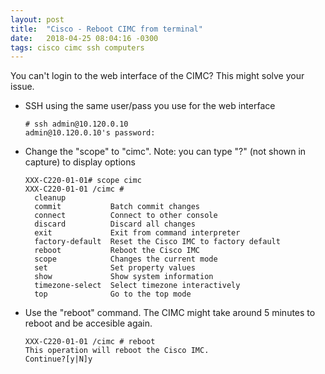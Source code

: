 ```yaml
---
layout: post
title:  "Cisco - Reboot CIMC from terminal"
date:   2018-04-25 08:04:16 -0300
tags: cisco cimc ssh computers
---
```


You can't login to the web interface of the CIMC? This might solve your issue.

* SSH using the same user/pass you use for the web interface
  ```
  # ssh admin@10.120.0.10
  admin@10.120.0.10's password:
  ```
* Change the "scope" to "cimc". Note: you can type "?" (not shown in capture) to display options
  ```
  XXX-C220-01-01# scope cimc
  XXX-C220-01-01 /cimc #
    cleanup
    commit           Batch commit changes
    connect          Connect to other console
    discard          Discard all changes
    exit             Exit from command interpreter
    factory-default  Reset the Cisco IMC to factory default
    reboot           Reboot the Cisco IMC
    scope            Changes the current mode
    set              Set property values
    show             Show system information
    timezone-select  Select timezone interactively
    top              Go to the top mode
  ```
* Use the "reboot" command. The CIMC might take around 5 minutes to reboot and be accesible again.
  ```
  XXX-C220-01-01 /cimc # reboot
  This operation will reboot the Cisco IMC.
  Continue?[y|N]y
  ```
